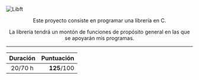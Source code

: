 ![Libft](https://raw.githubusercontent.com/byaliego/42-project-badges/main/covers/libft_cover.png)

<div align="center">
    <p>Este proyecto consiste en programar una librería en C.</p>
    <p>La librería tendrá un montón de funciones de propósito general en las que se apoyarán mis programas.</p> 

---

| Duración |  Puntuación |
|:--------:| -----------:|
| 20/70 h  | **125**/100 |
</div>
